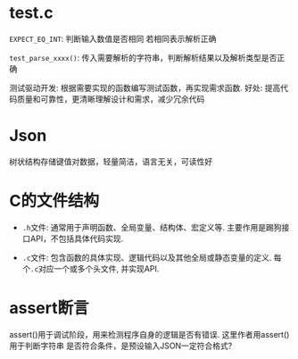 # test.c

`EXPECT_EQ_INT`: 判断输入数值是否相同 若相同表示解析正确

`test_parse_xxxx()`: 传入需要解析的字符串，判断解析结果以及解析类型是否正确

测试驱动开发: 根据需要实现的函数编写测试函数，再实现需求函数.
好处: 提高代码质量和可靠性，更清晰理解设计和需求，减少冗余代码


# Json

树状结构存储键值对数据，轻量简洁，语言无关，可读性好

# C的文件结构

* `.h`文件: 通常用于声明函数、全局变量、结构体、宏定义等. 主要作用是踢狗接口API，不包括具体代码实现.

* `.c`文件: 包含函数的具体实现、逻辑代码以及其他全局或静态变量的定义. 每个`.c`对应一个或多个头文件, 并实现API.


# assert断言

assert()用于调试阶段，用来检测程序自身的逻辑是否有错误. 这里作者用assert()用于判断字符串
是否符合条件，是预设输入JSON一定符合格式?

